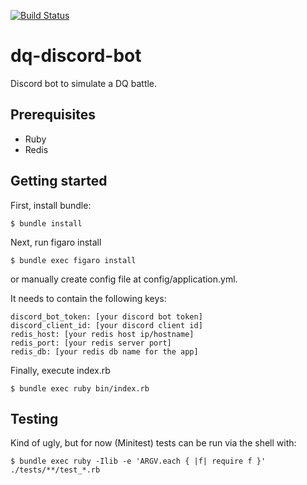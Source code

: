 [![Build Status](https://travis-ci.org/jlbeard84/dq-discord-bot.svg?branch=master)](https://travis-ci.org/jlbeard84/dq-discord-bot)

# dq-discord-bot
Discord bot to simulate a DQ battle.

## Prerequisites

- Ruby
- Redis

## Getting started

First, install bundle:

    $ bundle install

Next, run figaro install 

    $ bundle exec figaro install

or manually create config file at config/application.yml. 

It needs to contain the following keys:

    discord_bot_token: [your discord bot token]
    discord_client_id: [your discord client id]
    redis_host: [your redis host ip/hostname]
    redis_port: [your redis server port]
    redis_db: [your redis db name for the app]

Finally, execute index.rb

    $ bundle exec ruby bin/index.rb
    
## Testing

Kind of ugly, but for now (Minitest) tests can be run via the shell with:

    $ bundle exec ruby -Ilib -e 'ARGV.each { |f| require f }' ./tests/**/test_*.rb
